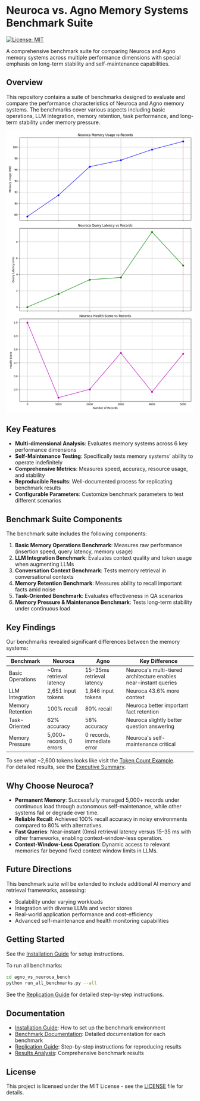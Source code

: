 # Neuroca vs. Agno Memory Systems Benchmark Suite

[![License: MIT](https://img.shields.io/badge/License-MIT-blue.svg)](https://opensource.org/licenses/MIT)

A comprehensive benchmark suite for comparing Neuroca and Agno memory systems across multiple performance dimensions with special emphasis on long-term stability and self-maintenance capabilities.

## Overview

This repository contains a suite of benchmarks designed to evaluate and compare the performance characteristics of Neuroca and Agno memory systems. The benchmarks cover various aspects including basic operations, LLM integration, memory retention, task performance, and long-term stability under memory pressure.

![Memory Pressure Benchmark](Neuroca-Agno-Benchmarks/agno_vs_neuroca_bench/benchmark_results/neuroca_pressure_metrics.png)

## Key Features

- **Multi-dimensional Analysis**: Evaluates memory systems across 6 key performance dimensions
- **Self-Maintenance Testing**: Specifically tests memory systems' ability to operate indefinitely
- **Comprehensive Metrics**: Measures speed, accuracy, resource usage, and stability
- **Reproducible Results**: Well-documented process for replicating benchmark results
- **Configurable Parameters**: Customize benchmark parameters to test different scenarios

## Benchmark Suite Components

The benchmark suite includes the following components:

1. **Basic Memory Operations Benchmark**: Measures raw performance (insertion speed, query latency, memory usage)
2. **LLM Integration Benchmark**: Evaluates context quality and token usage when augmenting LLMs
3. **Conversation Context Benchmark**: Tests memory retrieval in conversational contexts
4. **Memory Retention Benchmark**: Measures ability to recall important facts amid noise
5. **Task-Oriented Benchmark**: Evaluates effectiveness in QA scenarios
6. **Memory Pressure & Maintenance Benchmark**: Tests long-term stability under continuous load

## Key Findings

Our benchmarks revealed significant differences between the memory systems:

| Benchmark | Neuroca | Agno | Key Difference |
|-----------|---------|------|----------------|
| Basic Operations | ~0ms retrieval latency | 15-35ms retrieval latency | Neuroca's multi-tiered architecture enables near-instant queries |
| LLM Integration | 2,651 input tokens | 1,846 input tokens | Neuroca 43.6% more context |
| Memory Retention | 100% recall | 80% recall | Neuroca better important fact retention |
| Task-Oriented | 62% accuracy | 58% accuracy | Neuroca slightly better question answering |
| Memory Pressure | 5,000+ records, 0 errors | 0 records, immediate error | Neuroca's self-maintenance critical |

To see what ~2,600 tokens looks like visit the [Token Count Example](Neuroca-Benchmarks/agno_vs_neuroca_bench/token_count.txt).<br>
For detailed results, see the [Executive Summary](Neuroca-Benchmarks/agno_vs_neuroca_bench/benchmark_results/executive_summary.md).

## Why Choose Neuroca?

- **Permanent Memory**: Successfully managed 5,000+ records under continuous load through autonomous self-maintenance, while other systems fail or degrade over time.
- **Reliable Recall**: Achieved 100% recall accuracy in noisy environments compared to 80% with alternatives.
- **Fast Queries**: Near-instant (0ms) retrieval latency versus 15–35 ms with other frameworks, enabling context-window-less operation.
- **Context-Window-Less Operation**: Dynamic access to relevant memories far beyond fixed context window limits in LLMs.

## Future Directions

This benchmark suite will be extended to include additional AI memory and retrieval frameworks, assessing:

- Scalability under varying workloads
- Integration with diverse LLMs and vector stores
- Real-world application performance and cost-efficiency
- Advanced self-maintenance and health monitoring capabilities

## Getting Started

See the [Installation Guide](INSTALLATION.md) for setup instructions.

To run all benchmarks:

```bash
cd agno_vs_neuroca_bench
python run_all_benchmarks.py --all
```

See the [Replication Guide](docs/REPLICATION.md) for detailed step-by-step instructions.

## Documentation

- [Installation Guide](INSTALLATION.md): How to set up the benchmark environment
- [Benchmark Documentation](docs/): Detailed documentation for each benchmark
- [Replication Guide](docs/REPLICATION.md): Step-by-step instructions for reproducing results
- [Results Analysis](agno_vs_neuroca_bench/benchmark_results/): Comprehensive benchmark results

## License

This project is licensed under the MIT License - see the [LICENSE](LICENSE) file for details.
